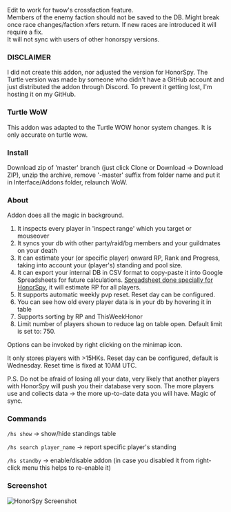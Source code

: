 Edit to work for twow's crossfaction feature.  
Members of the enemy faction should not be saved to the DB. Might break once race changes/faction xfers return. If new races are introduced it will require a fix.  
It will not sync with users of other honorspy versions.  

### DISCLAIMER ###
I did not create this addon, nor adjusted the version for HonorSpy. The Turtle version was made by someone who didn't have a GitHub account and just distributed the addon through Discord. To prevent it getting lost, I'm hosting it on my GitHub.

### Turtle WoW
This addon was adapted to the Turtle WOW honor system changes. It is only accurate on turtle wow.

### Install
Download zip of 'master' branch (just click Clone or Download -> Download ZIP), unzip the archive, remove '-master' suffix from folder name and put it in Interface/Addons folder, relaunch WoW.

### About
Addon does all the magic in background.

1. It inspects every player in 'inspect range' which you target or mouseover
2. It syncs your db with other party/raid/bg members and your guildmates on your death
3. It can estimate your (or specific player) onward RP, Rank and Progress, taking into account your (player's) standing and pool size.
3. It can export your internal DB in CSV format to copy-paste it into Google Spreadsheets for future calculations. [Spreadsheet done specially for HonorSpy](https://docs.google.com/spreadsheets/d/1OvZ7PRhrFjRn8IoH8HIPwHfRDEq50uO64YLCsSsjBQc/edit#gid=2113352865), it will estimate RP for all players.
4. It supports automatic weekly pvp reset. Reset day can be configured.
5. You can see how old every player data is in your db by hovering it in table
6. Supports sorting by RP and ThisWeekHonor
7. Limit number of players shown to reduce lag on table open. Default limit is set to: 750.

Options can be invoked by right clicking on the minimap icon.

It only stores players with >15HKs.
Reset day can be configured, default is Wednesday. Reset time is fixed at 10AM UTC.

P.S. Do not be afraid of losing all your data, very likely that another players with HonorSpy will push you their database very soon. The more players use and collects data -> the more up-to-date data you will have. Magic of sync.

### Commands
`/hs show` -> show/hide standings table

`/hs search player_name` -> report specific player's standing

`/hs standby` -> enable/disable addon (in case you disabled it from right-click menu this helps to re-enable it)

### Screenshot

![HonorSpy Screenshot](https://habrastorage.org/files/31b/e92/f9e/31be92f9eb044a53b4eb642d0ca43bbc.png)
